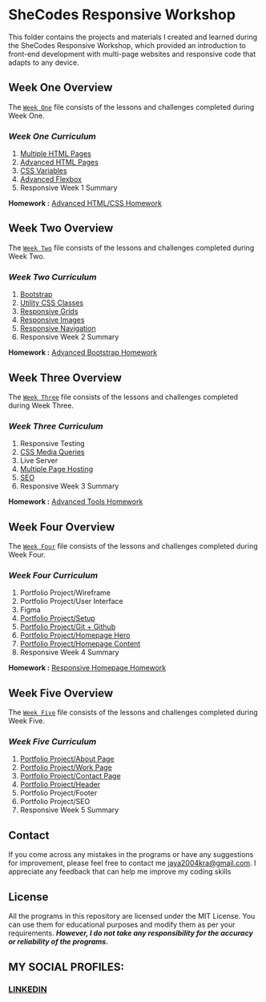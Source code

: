 # SheCodes Responsive Workshop
This folder contains the projects and materials I created and learned during the SheCodes Responsive Workshop, which provided an introduction to front-end development with multi-page websites and responsive code that adapts to any device.

## Week One Overview
The [`Week One`](https://github.com/fromjyce/SheCodes/tree/main/SheCodesResponsive/Week%20One) file consists of the lessons and challenges completed during Week One.

### *Week One Curriculum*
  1. [Multiple HTML Pages](https://github.com/fromjyce/SheCodes/tree/main/SheCodesResponsive/Week%20One/Challenge%20One)
  2. [Advanced HTML Pages](https://github.com/fromjyce/SheCodes/tree/main/SheCodesResponsive/Week%20One/Challenge%20Two)
  3. [CSS Variables](https://github.com/fromjyce/SheCodes/tree/main/SheCodesResponsive/Week%20One/Challenge%20Three)
  4. [Advanced Flexbox](https://github.com/fromjyce/SheCodes/tree/main/SheCodesResponsive/Week%20One/Challenge%20Four)
  5. Responsive Week 1 Summary

**Homework :** [Advanced HTML/CSS Homework](https://github.com/fromjyce/SheCodes/tree/main/SheCodesResponsive/Week%20One/Homework)

## Week Two Overview
The [`Week Two`](https://github.com/fromjyce/SheCodes/tree/main/SheCodesResponsive/Week%20Two) file consists of the lessons and challenges completed during Week Two.

### *Week Two Curriculum*
  1. [Bootstrap](https://github.com/fromjyce/SheCodes/tree/main/SheCodesResponsive/Week%20Two/Challenge%20One)
  2. [Utility CSS Classes](https://github.com/fromjyce/SheCodes/tree/main/SheCodesResponsive/Week%20Two/Challenge%20Two)
  3. [Responsive Grids](https://github.com/fromjyce/SheCodes/tree/main/SheCodesResponsive/Week%20Two/Challenge%20Three)
  4. [Responsive Images](https://github.com/fromjyce/SheCodes/tree/main/SheCodesResponsive/Week%20Two/Challenge%20Four)
  5. [Responsive Navigation](https://github.com/fromjyce/SheCodes/tree/main/SheCodesResponsive/Week%20Two/Challenge%20Five)
  6. Responsive Week 2 Summary

**Homework :** [Advanced Bootstrap Homework](https://github.com/fromjyce/SheCodes/tree/main/SheCodesResponsive/Week%20Two/Homework)

## Week Three Overview
The [`Week Three`](https://github.com/fromjyce/SheCodes/tree/main/SheCodesResponsive/Week%20Three) file consists of the lessons and challenges completed during Week Three.

### *Week Three Curriculum*
  1. Responsive Testing
  2. [CSS Media Queries](https://github.com/fromjyce/SheCodes/tree/main/SheCodesResponsive/Week%20Three/Challenge%20One)
  3. Live Server
  4. [Multiple Page Hosting](https://github.com/fromjyce/SheCodes/tree/main/SheCodesResponsive/Week%20Three/Challenge%20Two)
  5. [SEO](https://github.com/fromjyce/SheCodes/tree/main/SheCodesResponsive/Week%20Three/Challenge%20Three)
  6. Responsive Week 3 Summary

**Homework :** [Advanced Tools Homework](https://github.com/fromjyce/SheCodes/tree/main/SheCodesResponsive/Week%20Three/Homework)

## Week Four Overview
The [`Week Four`](https://github.com/fromjyce/SheCodes/tree/main/SheCodesResponsive/Week%20Four) file consists of the lessons and challenges completed during Week Four.

### *Week Four Curriculum*
  1. Portfolio Project/Wireframe
  2. Portfolio Project/User Interface
  3. Figma
  4. [Portfolio Project/Setup](https://github.com/fromjyce/SheCodes/tree/main/SheCodesResponsive/Week%20Four/Challenge%20One)
  5. [Portfolio Project/Git + Github](https://github.com/fromjyce/SheCodes/tree/main/SheCodesResponsive/Week%20Four/Challenge%20Two)
  6. [Portfolio Project/Homepage Hero](https://github.com/fromjyce/SheCodes/tree/main/SheCodesResponsive/Week%20Four/Challenge%20Three)
  7. [Portfolio Project/Homepage Content](https://github.com/fromjyce/SheCodes/tree/main/SheCodesResponsive/Week%20Four/Challenge%20Four)
  8. Responsive Week 4 Summary

**Homework :** [Responsive Homepage Homework](https://github.com/fromjyce/SheCodes/tree/main/SheCodesResponsive/Week%20Four/Homework)

## Week Five Overview
The [`Week Five`](https://github.com/fromjyce/SheCodes/tree/main/SheCodesResponsive/Week%20Five) file consists of the lessons and challenges completed during Week Five.

### *Week Five Curriculum*
  1. [Portfolio Project/About Page](https://github.com/fromjyce/SheCodes/tree/main/SheCodesResponsive/Week%20Five/Challenge%20One)
  2. [Portfolio Project/Work Page](https://github.com/fromjyce/SheCodes/tree/main/SheCodesResponsive/Week%20Five/Challenge%20Two)
  3. [Portfolio Project/Contact Page](https://github.com/fromjyce/SheCodes/tree/main/SheCodesResponsive/Week%20Five/Challenge%20Three)
  4. [Portfolio Project/Header](https://github.com/fromjyce/SheCodes/tree/main/SheCodesResponsive/Week%20Five/Challenge%20Four)
  5. Portfolio Project/Footer
  6. Portfolio Project/SEO
  7. Responsive Week 5 Summary

## Contact
If you come across any mistakes in the programs or have any suggestions for improvement, please feel free to contact me <jaya2004kra@gmail.com>. I appreciate any feedback that can help me improve my coding skills

## License
All the programs in this repository are licensed under the MIT License. You can use them for educational purposes and modify them as per your requirements. ***However, I do not take any responsibility for the accuracy or reliability of the programs.***

## MY SOCIAL PROFILES:
### [LINKEDIN](https://www.linkedin.com/in/jayashrek/)
